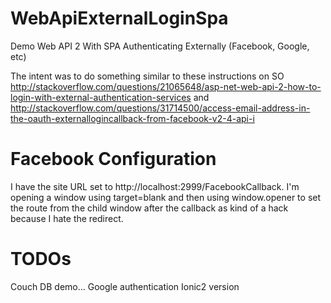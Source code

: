 # WebApiExternalLoginSpa
Demo Web API 2 With SPA Authenticating Externally (Facebook, Google, etc)

The intent was to do something similar to these instructions on SO http://stackoverflow.com/questions/21065648/asp-net-web-api-2-how-to-login-with-external-authentication-services and http://stackoverflow.com/questions/31714500/access-email-address-in-the-oauth-externallogincallback-from-facebook-v2-4-api-i

# Facebook Configuration
I have the site URL set to http://localhost:2999/FacebookCallback. I'm opening a window using target=blank and then using window.opener to set the route from the child window after the callback as kind of a hack because I hate the redirect.

# TODOs
Couch DB demo...
Google authentication
Ionic2 version

